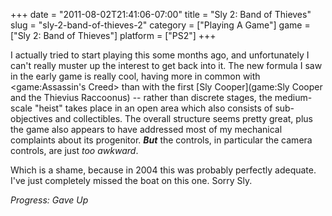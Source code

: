 +++
date = "2011-08-02T21:41:06-07:00"
title = "Sly 2: Band of Thieves"
slug = "sly-2-band-of-thieves-2"
category = ["Playing A Game"]
game = ["Sly 2: Band of Thieves"]
platform = ["PS2"]
+++

I actually tried to start playing this some months ago, and unfortunately I can't really muster up the interest to get back into it.  The new formula I saw in the early game is really cool, having more in common with <game:Assassin's Creed> than with the first [Sly Cooper](game:Sly Cooper and the Thievius Raccoonus) -- rather than discrete stages, the medium-scale "heist" takes place in an open area which also consists of sub-objectives and collectibles.  The overall structure seems pretty great, plus the game also appears to have addressed most of my mechanical complaints about its progenitor.  <i><b>But</b></i> the controls, in particular the camera controls, are just <i>too awkward</i>.

Which is a shame, because in 2004 this was probably perfectly adequate.  I've just completely missed the boat on this one.  Sorry Sly.

<i>Progress: Gave Up</i>